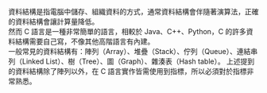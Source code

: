 資料結構是指電腦中儲存、組織資料的方式，通常資料結構會伴隨著演算法，正確的資料結構會讓計算量降低。\
然而 C 語言是一種非常簡單的語言，相較於 Java、C++、Python，C 的許多資料結構需要自己寫，不像其他高階語言有內建。\
一般常見的資料結構有：陣列（Array）、堆疊（Stack）、佇列（Queue）、連結串列（Linked List）、樹（Tree）、圖（Graph）、雜湊表（Hash table）。
上述提到的資料結構除了陣列以外，在 C 語言實作皆需使用到指標，所以必須對於指標非常熟悉。
